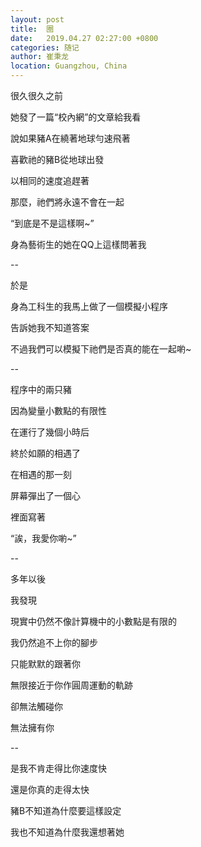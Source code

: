 ```yaml
---
layout: post
title:  圈
date:   2019.04.27 02:27:00 +0800
categories: 随记
author: 崔秉龙
location: Guangzhou, China
---
```




很久很久之前

她發了一篇“校內網”的文章給我看

說如果豬A在繞著地球勻速飛著

喜歡祂的豬B從地球出發

以相同的速度追趕著

那麼，祂們將永遠不會在一起

“到底是不是這樣啊~”

身為藝術生的她在QQ上這樣問著我

--

於是

身為工科生的我馬上做了一個模擬小程序

告訴她我不知道答案

不過我們可以模擬下祂們是否真的能在一起喲~

--

程序中的兩只豬

因為變量小數點的有限性

在運行了幾個小時后

終於如願的相遇了

在相遇的那一刻

屏幕彈出了一個心

裡面寫著

“誒，我愛你喲~”

--

多年以後

我發現

現實中仍然不像計算機中的小數點是有限的

我仍然追不上你的腳步

只能默默的跟著你

無限接近于你作圓周運動的軌跡

卻無法觸碰你

無法擁有你

--

是我不肯走得比你速度快

還是你真的走得太快

豬B不知道為什麼要這樣設定

我也不知道為什麼我還想著她